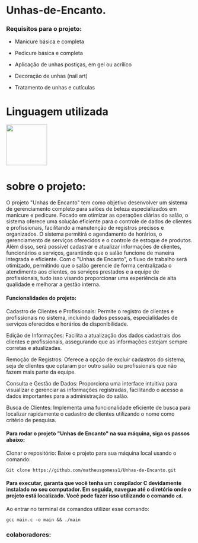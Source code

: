 # Unhas-de-Encanto.


### Requisitos para o projeto:

  * Manicure básica e completa
  
  * Pedicure básica e completa
  
  * Aplicação de unhas postiças, em gel ou acrílico
  
  * Decoração de unhas (nail art)

  * Tratamento de unhas e cutículas

# Linguagem utilizada
<img src="https://cdn.jsdelivr.net/gh/devicons/devicon/icons/c/c-original.svg" width="110px"/>


# sobre o projeto:

O projeto "Unhas de Encanto" tem como objetivo desenvolver um sistema de gerenciamento completo para salões de beleza especializados em manicure e pedicure. Focado em otimizar as operações diárias do salão, o sistema oferece uma solução eficiente para o controle de dados de clientes e profissionais, facilitando a manutenção de registros precisos e organizados. O sistema permitirá o agendamento de horários, o gerenciamento de serviços oferecidos e o controle de estoque de produtos. Além disso, será possível cadastrar e atualizar informações de clientes, funcionários e serviços, garantindo que o salão funcione de maneira integrada e eficiente. Com o "Unhas de Encanto", o fluxo de trabalho será otimizado, permitindo que o salão gerencie de forma centralizada o atendimento aos clientes, os serviços prestados e a equipe de profissionais, tudo isso visando proporcionar uma experiência de alta qualidade e melhorar a gestão interna.

#### Funcionalidades do projeto:

Cadastro de Clientes e Profissionais: Permite o registro de clientes e profissionais no sistema, incluindo dados pessoais, especialidades de serviços oferecidos e horários de disponibilidade.

Edição de Informações: Facilita a atualização dos dados cadastrais dos clientes e profissionais, assegurando que as informações estejam sempre corretas e atualizadas.

Remoção de Registros: Oferece a opção de excluir cadastros do sistema, seja de clientes que optaram por outro salão ou profissionais que não fazem mais parte da equipe.

Consulta e Gestão de Dados: Proporciona uma interface intuitiva para visualizar e gerenciar as informações registradas, facilitando o acesso a dados importantes para a administração do salão.

Busca de Clientes: Implementa uma funcionalidade eficiente de busca para localizar rapidamente o cadastro de clientes utilizando o nome como critério de pesquisa.

#### Para rodar o projeto "Unhas de Encanto" na sua máquina, siga os passos abaixo:
Clonar o repositório: Baixe o projeto para sua máquina local usando o comando:

    Git clone https://github.com/matheusgomess1/Unhas-de-Encanto.git

#### Para executar, garanta que você tenha um compilador C devidamente instalado no seu computador. Em seguida, navegue até o diretório onde o projeto está localizado. Você pode fazer isso utilizando o comando `cd`.

Ao entrar no terminal de comandos utilizer esse comando:

    gcc main.c -o main && ./main


### colaboradores:










  
